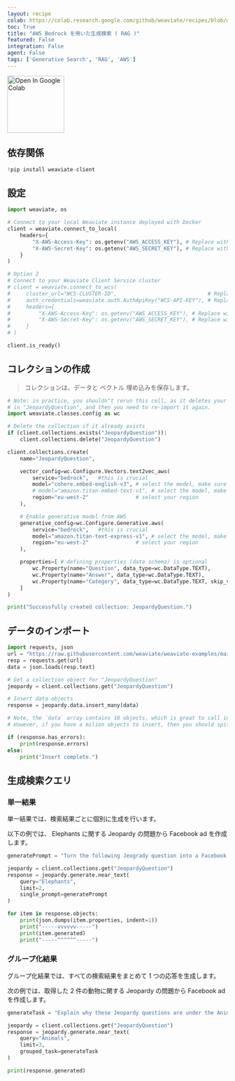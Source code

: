 ```yaml
---
layout: recipe
colab: https://colab.research.google.com/github/weaviate/recipes/blob/main/weaviate-features/generative-search/generative_search_aws_bedrock.ipynb
toc: True
title: "AWS Bedrock を用いた生成検索 ( RAG )"
featured: False
integration: False
agent: False
tags: ['Generative Search', 'RAG', 'AWS']
---
```

<a href="https://colab.research.google.com/github/weaviate/recipes/blob/main/weaviate-features/generative-search/generative_search_aws_bedrock.ipynb" target="_blank">
  <img src="https://img.shields.io/badge/Open%20in-Colab-4285F4?style=flat&logo=googlecolab&logoColor=white" alt="Open In Google Colab" width="130"/>
</a>

## 依存関係

```python
!pip install weaviate-client
```

## 設定

```python
import weaviate, os

# Connect to your local Weaviate instance deployed with Docker
client = weaviate.connect_to_local(
    headers={
        "X-AWS-Access-Key": os.getenv("AWS_ACCESS_KEY"), # Replace with your AWS access key - recommended: use env var
        "X-AWS-Secret-Key": os.getenv("AWS_SECRET_KEY"), # Replace with your AWS secret key - recommended: use env var
    }
)

# Option 2
# Connect to your Weaviate Client Service cluster
# client = weaviate.connect_to_wcs(
#     cluster_url="WCS-CLUSTER-ID",                             # Replace with your WCS cluster ID
#     auth_credentials=weaviate.auth.AuthApiKey("WCS-API-KEY"), # Replace with your WCS API KEY - recommended: use env var
#     headers={
#         "X-AWS-Access-Key": os.getenv("AWS_ACCESS_KEY"), # Replace with your AWS access key - recommended: use env var
#         "X-AWS-Secret-Key": os.getenv("AWS_SECRET_KEY"), # Replace with your AWS secret key - recommended: use env var
#     }
# )

client.is_ready()
```

## コレクションの作成
> コレクションは、データと ベクトル 埋め込みを保存します。

```python
# Note: in practice, you shouldn"t rerun this cell, as it deletes your data
# in "JeopardyQuestion", and then you need to re-import it again.
import weaviate.classes.config as wc

# Delete the collection if it already exists
if (client.collections.exists("JeopardyQuestion")):
    client.collections.delete("JeopardyQuestion")

client.collections.create(
    name="JeopardyQuestion",

    vector_config=wc.Configure.Vectors.text2vec_aws(
        service="bedrock",   #this is crucial
        model="cohere.embed-english-v3", # select the model, make sure it is enabled for your account
        # model="amazon.titan-embed-text-v1", # select the model, make sure it is enabled for your account
        region="eu-west-2"               # select your region
    ),

    # Enable generative model from AWS
    generative_config=wc.Configure.Generative.aws(
        service="bedrock",   #this is crucial
        model="amazon.titan-text-express-v1", # select the model, make sure it is enabled for your account
        region="eu-west-2"               # select your region
    ),

    properties=[ # defining properties (data schema) is optional
        wc.Property(name="Question", data_type=wc.DataType.TEXT), 
        wc.Property(name="Answer", data_type=wc.DataType.TEXT),
        wc.Property(name="Category", data_type=wc.DataType.TEXT, skip_vectorization=True), 
    ]
)

print("Successfully created collection: JeopardyQuestion.")
```

## データのインポート

```python
import requests, json
url = "https://raw.githubusercontent.com/weaviate/weaviate-examples/main/jeopardy_small_dataset/jeopardy_tiny.json"
resp = requests.get(url)
data = json.loads(resp.text)

# Get a collection object for "JeopardyQuestion"
jeopardy = client.collections.get("JeopardyQuestion")

# Insert data objects
response = jeopardy.data.insert_many(data)

# Note, the `data` array contains 10 objects, which is great to call insert_many with.
# However, if you have a milion objects to insert, then you should spit them into smaller batches (i.e. 100-1000 per insert)

if (response.has_errors):
    print(response.errors)
else:
    print("Insert complete.")
```

## 生成検索クエリ

### 単一結果

単一結果では、検索結果ごとに個別に生成を行います。 

以下の例では、 Elephants に関する Jeopardy の問題から Facebook ad を作成します。 

```python
generatePrompt = "Turn the following Jeogrady question into a Facebook Ad: {question}"

jeopardy = client.collections.get("JeopardyQuestion")
response = jeopardy.generate.near_text(
    query="Elephants",
    limit=2,
    single_prompt=generatePrompt
)

for item in response.objects:
    print(json.dumps(item.properties, indent=1))
    print("-----vvvvvv-----")
    print(item.generated)
    print("-----^^^^^^-----")
```

### グループ化結果

グループ化結果では、すべての検索結果をまとめて 1 つの応答を生成します。 

次の例では、取得した 2 件の動物に関する Jeopardy の問題から Facebook ad を作成します。 

```python
generateTask = "Explain why these Jeopardy questions are under the Animals category."

jeopardy = client.collections.get("JeopardyQuestion")
response = jeopardy.generate.near_text(
    query="Animals",
    limit=3,
    grouped_task=generateTask
)

print(response.generated)
```

